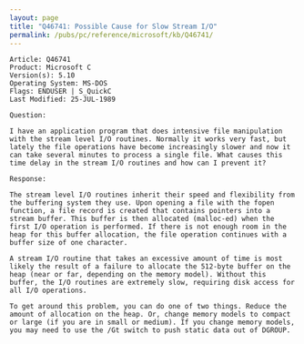 ```yaml
---
layout: page
title: "Q46741: Possible Cause for Slow Stream I/O"
permalink: /pubs/pc/reference/microsoft/kb/Q46741/
---
```


	Article: Q46741
	Product: Microsoft C
	Version(s): 5.10
	Operating System: MS-DOS
	Flags: ENDUSER | S_QuickC
	Last Modified: 25-JUL-1989
	
	Question:
	
	I have an application program that does intensive file manipulation
	with the stream level I/O routines. Normally it works very fast, but
	lately the file operations have become increasingly slower and now it
	can take several minutes to process a single file. What causes this
	time delay in the stream I/O routines and how can I prevent it?
	
	Response:
	
	The stream level I/O routines inherit their speed and flexibility from
	the buffering system they use. Upon opening a file with the fopen
	function, a file record is created that contains pointers into a
	stream buffer. This buffer is then allocated (malloc-ed) when the
	first I/O operation is performed. If there is not enough room in the
	heap for this buffer allocation, the file operation continues with a
	buffer size of one character.
	
	A stream I/O routine that takes an excessive amount of time is most
	likely the result of a failure to allocate the 512-byte buffer on the
	heap (near or far, depending on the memory model). Without this
	buffer, the I/O routines are extremely slow, requiring disk access for
	all I/O operations.
	
	To get around this problem, you can do one of two things. Reduce the
	amount of allocation on the heap. Or, change memory models to compact
	or large (if you are in small or medium). If you change memory models,
	you may need to use the /Gt switch to push static data out of DGROUP.
